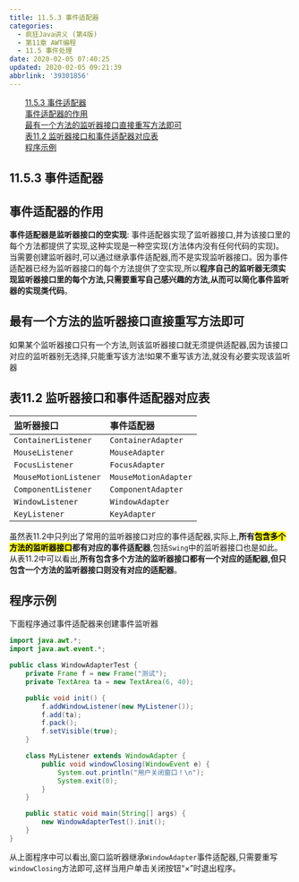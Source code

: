 ```yaml
---
title: 11.5.3 事件适配器
categories: 
  - 疯狂Java讲义 (第4版)
  - 第11章 AWT编程
  - 11.5 事件处理
date: 2020-02-05 07:40:25
updated: 2020-02-05 09:21:39
abbrlink: '39301856'
---
```

<div id='my_toc'><a href="/JavaReadingNotes/39301856/#11-5-3-事件适配器" class="header_2">11.5.3 事件适配器</a><br><a href="/JavaReadingNotes/39301856/#事件适配器的作用" class="header_2">事件适配器的作用</a><br><a href="/JavaReadingNotes/39301856/#最有一个方法的监听器接口直接重写方法即可" class="header_2">最有一个方法的监听器接口直接重写方法即可</a><br><a href="/JavaReadingNotes/39301856/#表11-2-监听器接口和事件适配器对应表" class="header_2">表11.2 监听器接口和事件适配器对应表</a><br><a href="/JavaReadingNotes/39301856/#程序示例" class="header_2">程序示例</a><br></div>
<style>.header_1{margin-left: 1em;}.header_2{margin-left: 2em;}.header_3{margin-left: 3em;}.header_4{margin-left: 4em;}.header_5{margin-left: 5em;}.header_6{margin-left: 6em;}</style>
<!--more-->
<script>if (navigator.platform.search('arm')==-1){document.getElementById('my_toc').style.display = 'none';}var e,p = document.getElementsByTagName('p');while (p.length>0) {e = p[0];e.parentElement.removeChild(e);}</script>

<!--end-->
## 11.5.3 事件适配器
## 事件适配器的作用
**事件适配器是监听器接口的空实现**:
事件适配器实现了监听器接口,并为该接口里的每个方法都提供了实现,这种实现是一种空实现(方法体内没有任何代码的实现)。
当需要创建监听器时,可以通过继承事件适配器,而不是实现监听器接口。因为事件适配器已经为监听器接口的每个方法提供了空实现,所以**程序自己的监听器无须实现监听器接口里的每个方法,只需要重写自己感兴趣的方法,从而可以简化事件监听器的实现类代码**。
## 最有一个方法的监听器接口直接重写方法即可
如果某个监听器接口只有一个方法,则该监听器接口就无须提供适配器,因为该接口对应的监听器别无选择,只能重写该方法!如果不重写该方法,就没有必要实现该监听器
## 表11.2 监听器接口和事件适配器对应表

|监听器接口|事件适配器|
|:---|:---|
|`ContainerListener`|`ContainerAdapter`||
|`MouseListener`|`MouseAdapter`|
|`FocusListener`|`FocusAdapter`|
|`MouseMotionListener`|`MouseMotionAdapter`|
|`ComponentListener`|`ComponentAdapter`|
|`WindowListener`|`WindowAdapter`|
|`KeyListener`|`KeyAdapter`|

虽然表11.2中只列出了常用的监听器接口对应的事件适配器,实际上,**所有<mark>包含多个方法的监听器接口</mark>都有对应的事件适配器**,包括`Swing`中的监听器接口也是如此。
从表11.2中可以看出,**所有包含多个方法的监听器接口都有一个对应的适配器,但只包含一个方法的监听器接口则没有对应的适配器**。
## 程序示例
下面程序通过事件适配器来创建事件监听器
```java
import java.awt.*;
import java.awt.event.*;

public class WindowAdapterTest {
    private Frame f = new Frame("测试");
    private TextArea ta = new TextArea(6, 40);

    public void init() {
        f.addWindowListener(new MyListener());
        f.add(ta);
        f.pack();
        f.setVisible(true);
    }

    class MyListener extends WindowAdapter {
        public void windowClosing(WindowEvent e) {
            System.out.println("用户关闭窗口！\n");
            System.exit(0);
        }
    }

    public static void main(String[] args) {
        new WindowAdapterTest().init();
    }
}
```
从上面程序中可以看出,窗口监听器继承`WindowAdapter`事件适配器,只需要重写`windowClosing`方法即可,这样当用户单击关闭按钮“×”时退出程序。
